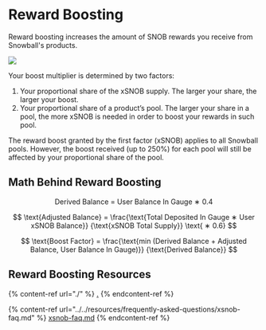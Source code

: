 # Reward Boosting

Reward boosting increases the amount of SNOB rewards you receive from Snowball's products.

![](../../.gitbook/assets/xSNOB\_3.png)

Your boost multiplier is determined by two factors:

1. Your proportional share of the xSNOB supply. The larger your share, the larger your boost.
2. Your proportional share of a product’s pool. The larger your share in a pool, the more xSNOB is needed in order to boost your rewards in such pool.

The reward boost granted by the first factor (xSNOB) applies to all Snowball pools. However, the boost received (up to 250%) for each pool will still be affected by your proportional share of the pool.

## Math Behind Reward Boosting

$$
\text{Derived Balance = User Balance In Gauge ∗ 0.4}
$$

$$
\text{Adjusted Balance} = \frac{\text{Total Deposited In Gauge ∗ User xSNOB Balance}} {\text{xSNOB Total Supply}} \text{ ∗ 0.6}
$$

$$
\text{Boost Factor} = \frac{\text{min (Derived Balance + Adjusted Balance, User Balance In Gauge)}} {\text{Derived Balance}}
$$

## Reward Boosting Resources

{% content-ref url="./" %}
[.](./)
{% endcontent-ref %}

{% content-ref url="../../resources/frequently-asked-questions/xsnob-faq.md" %}
[xsnob-faq.md](../../resources/frequently-asked-questions/xsnob-faq.md)
{% endcontent-ref %}
